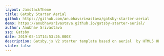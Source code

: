 ```yaml
---
layout: JamstackTheme
title: Gatsby Starter Aerial
github: https://github.com/anubhavsrivastava/gatsby-starter-aerial
demo: https://anubhavsrivastava.github.io/gatsby-starter-aerial/
author: Anubhav Srivastava
ssg: Gatsby
date: 2019-05-11T14:53:26.000Z
description: Gatsby.js V2 starter template based on aerial  by HTML5 UP
stale: false
---
```

